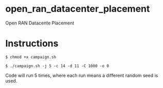 # open_ran_datacenter_placement
Open RAN Datacente Placement


# Instructions

```
$ chmod +x campaign.sh

$ ./campaign.sh -j 5 -c 14 -d 11 -C 1000 -o 0
```

Code will run 5 times, where each run means a different random seed is used.
